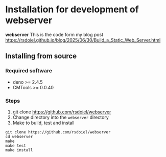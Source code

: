 Installation for development of **webserver**
===========================================

**webserver** This is the code form my blog post https://rsdoiel.github.io/blog/2025/06/30/Build_a_Static_Web_Server.html

<!--
Quick install with curl or irm
------------------------------

There is an experimental installer.sh script that can be run with the following command to install latest table release. This may work for macOS, Linux and if you’re using Windows with the Unix subsystem. This would be run from your shell (e.g. Terminal on macOS).

~~~shell
curl https://rsdoiel.github.io/webserver/installer.sh | sh
~~~

This will install the programs included in webserver in your `$HOME/bin` directory.

If you are running Windows 10 or 11 use the Powershell command below.

~~~ps1
irm https://rsdoiel.github.io/webserver/installer.ps1 | iex
~~~

### If your are running macOS or Windows

You may get security warnings if you are using macOS or Windows. See the notes for the specific operating system you're using to fix issues.

- [INSTALL_NOTES_macOS.md](INSTALL_NOTES_macOS.md)
- [INSTALL_NOTES_Windows.md](INSTALL_NOTES_Windows.md)

-->

Installing from source
----------------------

### Required software

- deno &gt;&#x3D; 2.4.5
- CMTools &gt;&#x3D; 0.0.40

### Steps

1. git clone https://github.com/rsdoiel/webserver
2. Change directory into the `webserver` directory
3. Make to build, test and install

~~~shell
git clone https://github.com/rsdoiel/webserver
cd webserver
make
make test
make install
~~~

